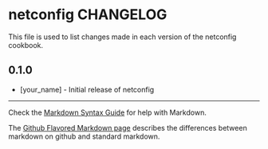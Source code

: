 # netconfig CHANGELOG

This file is used to list changes made in each version of the netconfig cookbook.

## 0.1.0
- [your_name] - Initial release of netconfig

- - -
Check the [Markdown Syntax Guide](http://daringfireball.net/projects/markdown/syntax) for help with Markdown.

The [Github Flavored Markdown page](http://github.github.com/github-flavored-markdown/) describes the differences between markdown on github and standard markdown.
